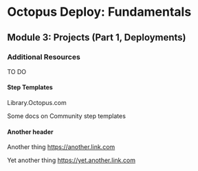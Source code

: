 # Octopus Deploy: Fundamentals
## Module 3: Projects (Part 1, Deployments)
### Additional Resources

TO DO

#### Step Templates

Library.Octopus.com

Some docs on Community step templates

#### Another header

Another thing
https://another.link.com

Yet another thing
https://yet.another.link.com